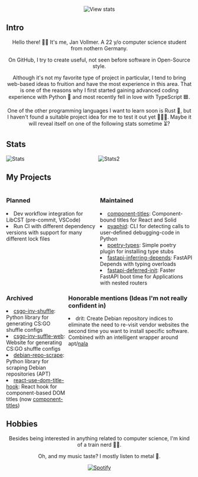 <p align="center" />
<img alt="View stats" src="https://komarev.com/ghpvc/?username=jvllmr&color=brightgreen">
</p>

<h2>Intro</h2>
<p align="center">
Hello there! 👋🏻
It's me, Jan Vollmer. A 22 y/o computer science student from nothern Germany.
</p>
<p align="center">
On GitHub, I try to create useful, not seen before software in Open-Source style.
</p>
<p align="center">
Although it's not my favorite type of project in particular, I tend to bring web-based ideas to fruition and have the most experience in this area.
That is one of the reasons why I first started gaining advanced coding experience with Python 🐍 and most recently fell in love with TypeScript 🟦.
</p>
<p align="center">
One of the other programming languages I want to learn soon is Rust 🦀, but I haven't found a suitable project idea for me to test it out yet 🤷🏻‍♂️.
Maybe it will reveal itself on one of the following stats sometime ⏳?
</p>
<h2>Stats</h2>
<p align="center">
<img alt="Stats" align="left" src="https://github-readme-stats.kreyoo.vercel.app/api?username=jvllmr&theme=synthwave&count_private=true&bg_color=30,e96443,904e95&title_color=fff&text_color=fff">
<img alt="Stats2" align="center" src="https://github-readme-stats.kreyoo.vercel.app/api/top-langs/?username=jvllmr&theme=synthwave&bg_color=30,e96443,904e95&title_color=fff&count_private=true&text_color=fff">
</p>
<h2>My Projects</h2>
<div style="display: flex; justify-content: space-between">
<div><h3>Planned</h3>

<li>Dev workflow integration for LibCST (pre-commit, VSCode)</li>
<li>Run CI with different dependency versions with support for many different lock files</li>
</div>
<div ><h3>Maintained</h3>
<li><a href="https://github.com/jvllmr/component-titles">component-titles</a>: Component-bound titles for React and Solid</li>
<li><a href="https://github.com/jvllmr/pyaphid">pyaphid</a>: CLI for detecting calls to user-defined debugging-code in Python</li>
<li><a href="https://github.com/jvllmr/poetry-types">poetry-types</a>: Simple poetry plugin for installing type stubs</li>
<li><a href="https://github.com/jvllmr/fastapi-inferring-depends">fastapi-inferring-depends</a>: FastAPI Depends with typing overloads</li>
<li><a href="https://github.com/jvllmr/fastapi-deferred-init">fastapi-deferred-init</a>: Faster FastAPI boot time for Applications with nested routers</li>
</div>

</div>
<div style="display: flex; justify-content: space-between">
<div><h3>Archived</h3>
<li><a href="https://github.com/jvllmr/csgo-inv-shuffle">csgo-inv-shuffle</a>: Python library for generating CS:GO shuffle configs</li>
<li><a href="https://github.com/jvllmr/csgo-inv-shuffle-web">csgo-inv-suffle-web</a>: Website for generating CS:GO shuffle configs</li>
<li><a href="https://github.com/jvllmr/debian-repo-scrape">debian-repo-scrape</a>: Python library for scraping Debian repositories (APT)</li>
<li><a href="https://github.com/jvllmr/react-use-dom-title-hook">react-use-dom-title-hook</a>: React hook for component-based DOM titles (now <a href="https://github.com/jvllmr/component-titles">component-titles</a>)</li>
</div>
<div ><h3>Honorable mentions (Ideas I'm not really confident in)</h3>
<li>drit: Create Debian repository indices to eliminate the need to re-visit vendor websites the second time you want to install specific software. Combined with an intelligent wrapper around apt/<a href="https://gitlab.com/volian/nala">nala</a></li>
</div>
</div>
<h2>Hobbies</h2>
<p align="center">
Besides being interested in anything related to computer science, I'm kind of a train nerd 🚂🤓.
</p>
<p align="center">
Oh, and my music taste? I mostly listen to metal 🤘.
</p>

<p align = "center">
 <a  href="https://spotify-github-profile.vercel.app/api/view?uid=kreyoo&redirect=true"><img alt="Spotify" src="https://spotify-github-profile.vercel.app/api/view?uid=kreyoo&cover_image=true&theme=default&show_offline=false&bar_color=53b14f&bar_color_cover=true"/></a>
</p>

